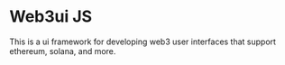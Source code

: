 # Web3ui JS

This is a ui framework for developing web3 user interfaces that support ethereum, solana, and more.